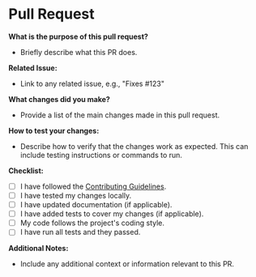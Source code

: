 # Pull Request

**What is the purpose of this pull request?**
- Briefly describe what this PR does.

**Related Issue:**
- Link to any related issue, e.g., "Fixes #123"

**What changes did you make?**
- Provide a list of the main changes made in this pull request.

**How to test your changes:**
- Describe how to verify that the changes work as expected. This can include testing instructions or commands to run.

**Checklist:**
- [ ] I have followed the [Contributing Guidelines](CONTRIBUTING.md).
- [ ] I have tested my changes locally.
- [ ] I have updated documentation (if applicable).
- [ ] I have added tests to cover my changes (if applicable).
- [ ] My code follows the project's coding style.
- [ ] I have run all tests and they passed.

**Additional Notes:**
- Include any additional context or information relevant to this PR.
